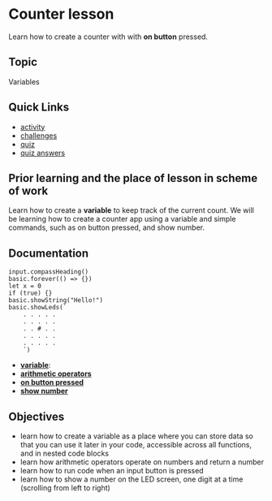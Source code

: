 # Counter lesson

Learn how to create a counter with with **on button** pressed.

## Topic

Variables

## Quick Links

* [activity](/lessons/counter/activity)
* [challenges](/lessons/counter/challenges)
* [quiz](/lessons/counter/quiz)
* [quiz answers](/lessons/counter/quiz-answers)

## Prior learning and the place of lesson in scheme of work

Learn how to create a **variable** to keep track of the current count. We will be learning how to create a counter app using a variable and simple commands, such as on button pressed, and show number.

## Documentation

```cards
input.compassHeading()
basic.forever(() => {})
let x = 0
if (true) {}
basic.showString("Hello!")
basic.showLeds(`
    . . . . .
    . . . . .
    . . # . .
    . . . . .
    . . . . .
    `)
```

* **[variable](/blocks/variables)**:
* **[arithmetic operators](/types/number)**
* **[on button pressed](/reference/input/on-button-pressed)**
* **[show number](/reference/basic/show-number)**

## Objectives

* learn how to create a variable as a place where you can store data so that you can use it later in your code, accessible across all functions, and in nested code blocks
* learn how arithmetic operators operate on numbers and return a number
* learn how to run code when an input button is pressed
* learn how to show a number on the LED screen, one digit at a time (scrolling from left to right)

